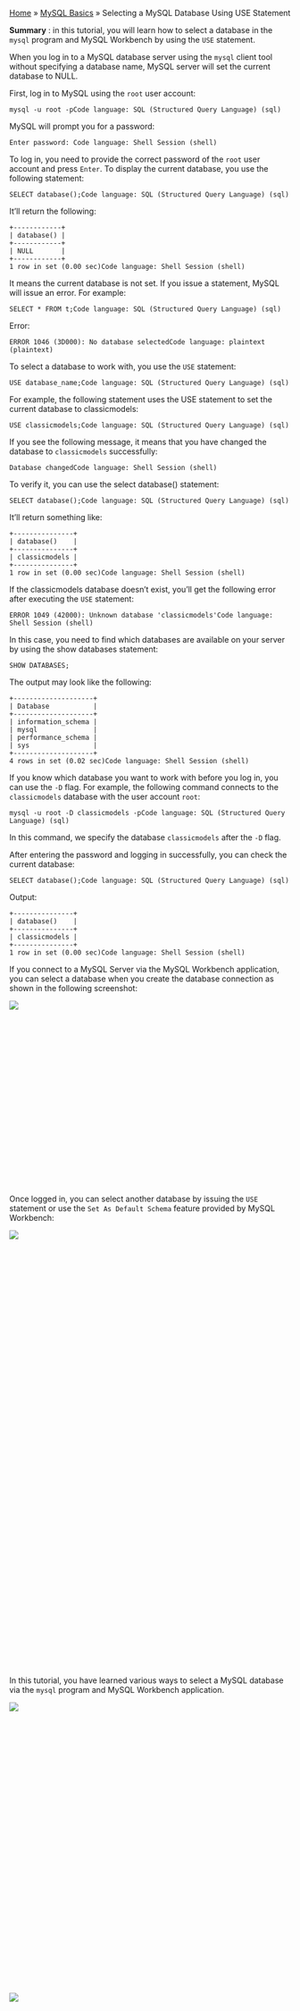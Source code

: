 

[Home](https://www.mysqltutorial.org/) » [MySQL
Basics](https://www.mysqltutorial.org/mysql-basics/) » Selecting a MySQL
Database Using USE Statement



 **Summary** : in this tutorial, you will learn how to select a database in
the `mysql` program and MySQL Workbench by using the `USE` statement.



When you log in to a MySQL database server using the `mysql` client tool
without specifying a database name, MySQL server will set the current database
to NULL.



First, log in to MySQL using the `root` user account:


    
    
    mysql -u root -pCode language: SQL (Structured Query Language) (sql)



MySQL will prompt you for a password:


    
    
    Enter password: Code language: Shell Session (shell)



To log in, you need to provide the correct password of the `root` user account
and press `Enter`. To display the current database, you use the following
statement:


    
    
    SELECT database();Code language: SQL (Structured Query Language) (sql)



It’ll return the following:


    
    
    +------------+
    | database() |
    +------------+
    | NULL       |
    +------------+
    1 row in set (0.00 sec)Code language: Shell Session (shell)



It means the current database is not set. If you issue a statement, MySQL will
issue an error. For example:


    
    
    SELECT * FROM t;Code language: SQL (Structured Query Language) (sql)



Error:


    
    
    ERROR 1046 (3D000): No database selectedCode language: plaintext (plaintext)



To select a database to work with, you use the `USE` statement:


    
    
    USE database_name;Code language: SQL (Structured Query Language) (sql)



For example, the following statement uses the USE statement to set the current
database to classicmodels:


    
    
    USE classicmodels;Code language: SQL (Structured Query Language) (sql)



If you see the following message, it means that you have changed the database
to `classicmodels` successfully:


    
    
    Database changedCode language: Shell Session (shell)



To verify it, you can use the select database() statement:


    
    
    SELECT database();Code language: SQL (Structured Query Language) (sql)



It’ll return something like:


    
    
    +---------------+
    | database()    |
    +---------------+
    | classicmodels |
    +---------------+
    1 row in set (0.00 sec)Code language: Shell Session (shell)



If the classicmodels database doesn’t exist, you’ll get the following error
after executing the `USE` statement:


    
    
    ERROR 1049 (42000): Unknown database 'classicmodels'Code language: Shell Session (shell)



In this case, you need to find which databases are available on your server by
using the show databases statement:


    
    
    SHOW DATABASES;



The output may look like the following:


    
    
    +--------------------+
    | Database           |
    +--------------------+
    | information_schema |
    | mysql              |
    | performance_schema |
    | sys                |
    +--------------------+
    4 rows in set (0.02 sec)Code language: Shell Session (shell)



If you know which database you want to work with before you log in, you can
use the `-D` flag. For example, the following command connects to the
`classicmodels` database with the user account `root`:


    
    
    mysql -u root -D classicmodels -pCode language: SQL (Structured Query Language) (sql)



In this command, we specify the database `classicmodels` after the `-D` flag.



After entering the password and logging in successfully, you can check the
current database:


    
    
    SELECT database();Code language: SQL (Structured Query Language) (sql)



Output:


    
    
    +---------------+
    | database()    |
    +---------------+
    | classicmodels |
    +---------------+
    1 row in set (0.00 sec)Code language: Shell Session (shell)



If you connect to a MySQL Server via the MySQL Workbench application, you can
select a database when you create the database connection as shown in the
following screenshot:

![](https://www.mysqltutorial.org/wp-content/uploads/2018/09/MySQL-Select-Database-in-MySQL-Workbench.png)
![](data:image/svg+xml,%3Csvg%20xmlns=%22http://www.w3.org/2000/svg%22%20viewBox=%220%200%20786%20493%22%3E%3C/svg%3E)


Once logged in, you can select another database by issuing the `USE` statement
or use the `Set As Default Schema` feature provided by MySQL Workbench:

![](https://www.mysqltutorial.org/wp-content/uploads/2018/09/MySQL-Select-Database-change-default-schema.png)
![](data:image/svg+xml,%3Csvg%20xmlns=%22http://www.w3.org/2000/svg%22%20viewBox=%220%200%20322%20490%22%3E%3C/svg%3E)


In this tutorial, you have learned various ways to select a MySQL database via
the `mysql` program and MySQL Workbench application.

![](https://www.mysqltutorial.org/wp-content/themes/evolution/img/left.svg)
![](data:image/svg+xml,%3Csvg%20xmlns=%22http://www.w3.org/2000/svg%22%20viewBox=%220%200%2032%2032%22%3E%3C/svg%3E)
![](https://www.mysqltutorial.org/wp-content/themes/evolution/img/right.svg)
![](data:image/svg+xml,%3Csvg%20xmlns=%22http://www.w3.org/2000/svg%22%20viewBox=%220%200%2032%2032%22%3E%3C/svg%3E)


All MySQL tutorials are practical and easy-to-follow, with SQL script and
screenshots available. [More About Us](/about-us/)

